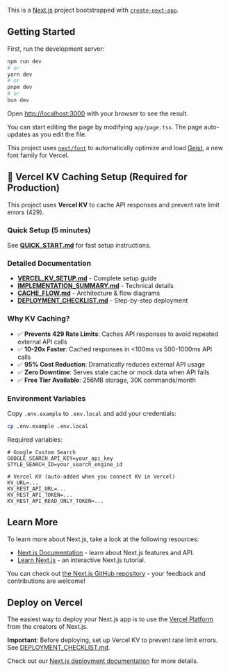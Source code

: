 This is a [Next.js](https://nextjs.org) project bootstrapped with [`create-next-app`](https://nextjs.org/docs/app/api-reference/cli/create-next-app).

## Getting Started

First, run the development server:

```bash
npm run dev
# or
yarn dev
# or
pnpm dev
# or
bun dev
```

Open [http://localhost:3000](http://localhost:3000) with your browser to see the result.

You can start editing the page by modifying `app/page.tsx`. The page auto-updates as you edit the file.

This project uses [`next/font`](https://nextjs.org/docs/app/building-your-application/optimizing/fonts) to automatically optimize and load [Geist](https://vercel.com/font), a new font family for Vercel.

## 🚀 Vercel KV Caching Setup (Required for Production)

This project uses **Vercel KV** to cache API responses and prevent rate limit errors (429).

### Quick Setup (5 minutes)
See **[QUICK_START.md](./QUICK_START.md)** for fast setup instructions.

### Detailed Documentation
- **[VERCEL_KV_SETUP.md](./VERCEL_KV_SETUP.md)** - Complete setup guide
- **[IMPLEMENTATION_SUMMARY.md](./IMPLEMENTATION_SUMMARY.md)** - Technical details
- **[CACHE_FLOW.md](./CACHE_FLOW.md)** - Architecture & flow diagrams
- **[DEPLOYMENT_CHECKLIST.md](./DEPLOYMENT_CHECKLIST.md)** - Step-by-step deployment

### Why KV Caching?
- ✅ **Prevents 429 Rate Limits**: Caches API responses to avoid repeated external API calls
- ✅ **10-20x Faster**: Cached responses in <100ms vs 500-1000ms API calls
- ✅ **95% Cost Reduction**: Dramatically reduces external API usage
- ✅ **Zero Downtime**: Serves stale cache or mock data when API fails
- ✅ **Free Tier Available**: 256MB storage, 30K commands/month

### Environment Variables

Copy `.env.example` to `.env.local` and add your credentials:

```bash
cp .env.example .env.local
```

Required variables:
```env
# Google Custom Search
GOOGLE_SEARCH_API_KEY=your_api_key
STYLE_SEARCH_ID=your_search_engine_id

# Vercel KV (auto-added when you connect KV in Vercel)
KV_URL=...
KV_REST_API_URL=...
KV_REST_API_TOKEN=...
KV_REST_API_READ_ONLY_TOKEN=...
```

## Learn More

To learn more about Next.js, take a look at the following resources:

- [Next.js Documentation](https://nextjs.org/docs) - learn about Next.js features and API.
- [Learn Next.js](https://nextjs.org/learn) - an interactive Next.js tutorial.

You can check out [the Next.js GitHub repository](https://github.com/vercel/next.js) - your feedback and contributions are welcome!

## Deploy on Vercel

The easiest way to deploy your Next.js app is to use the [Vercel Platform](https://vercel.com/new?utm_medium=default-template&filter=next.js&utm_source=create-next-app&utm_campaign=create-next-app-readme) from the creators of Next.js.

**Important**: Before deploying, set up Vercel KV to prevent rate limit errors. See [DEPLOYMENT_CHECKLIST.md](./DEPLOYMENT_CHECKLIST.md).

Check out our [Next.js deployment documentation](https://nextjs.org/docs/app/building-your-application/deploying) for more details.

